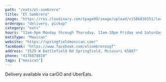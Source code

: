 ```yaml
---
path: "/eats/el-sombrero"
title: "El Sombrero"
image: "https://res.cloudinary.com/tpage99/image/upload/v1586830151/local417eats/local417eatslogo.png"
orderops: "delivery, pickup"
category: "eats"
hours: "11am-9pm Monday through Thursday. 11am-10pm Friday and Saturday. 11am-8:30pm Sunday"
eatsType: "Mexican"
website: "https://springfieldmexican.com/"
facebook: "https://www.facebook.com/elsombrerosgf"
address: "1529 W Battlefield Rd Springfield, Missouri 65807"
phone: "4178878810"
tags: ["mexican"]
---
```


Delivery available via carGO and UberEats.
